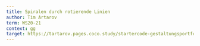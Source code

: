```yaml
---
title: Spiralen durch rotierende Linien
author: Tim Artarov
term: WS20-21
context: gg
target: https://tartarov.pages.coco.study/startercode-gestaltungsportfolio-2020/result-punkt-linie-flaeche/
---
```



